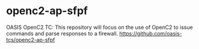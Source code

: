 # openc2-ap-sfpf
OASIS OpenC2 TC: This repository will focus on the use of OpenC2 to issue commands and parse responses to a firewall. https://github.com/oasis-tcs/openc2-ap-sfpf
